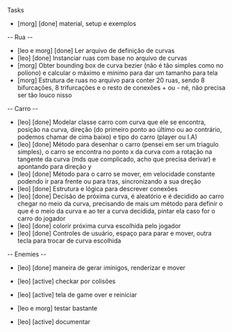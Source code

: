 Tasks

* [morg] [done] material, setup e exemplos

-- Rua --
* [leo e morg] [done] Ler arquivo de definição de curvas
* [leo] [done] Instanciar ruas com base no arquivo de curvas
* [morg] Obter bounding box de curva bezier (não é tão simples como no políono) e calcular o máximo e mínimo para dar um tamanho para tela
* [morg] Estrutura de ruas no arquivo para conter 20 ruas, sendo 8 bifurcações, 8 trifurcações e o resto de conexões + ou - né, não precisa ser tão louco nisso

-- Carro --
* [leo] [done] Modelar classe carro com curva que ele se encontra, posição na curva, direção (do primeiro ponto ao último ou ao contrário, podemos chamar de cima baixo) e tipo do carro (player ou I.A)
* [leo] [done] Método para desenhar o carro (pensei em ser um triagulo simples), o carro se encontra no ponto x da curva com a rotação na tangente da curva (mds que complicado, acho que precisa derivar) e apontando para direção y
* [leo] [done] Método para o carro se mover, em velocidade constante podendo ir para frente ou para tras, sincronizando a sua  dreção
* [leo] [done] Estrutura e lógica para descrever conexões
* [leo] [done] Decisão de próxima curva, é aleatório e é decidido ao carro chegar no meio da curva, precisando de mais um método para definir o que é o meio da curva e ao ter a curva decidida, pintar ela caso for o carro do jogador
* [leo] [done] colorir próxima curva escolhida pelo jogador
* [leo] [done] Controles de usuário, espaço para parar e mover, outra tecla para trocar de curva escolhida

-- Enemies --
* [leo] [done] maneira de gerar iminigos, renderizar e mover
* [leo] [active] checkar por colisões
* [leo] [active] tela de game over e reiniciar

* [leo e morg] testar bastante
* [leo] [active] documentar